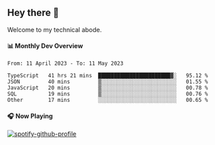 ## Hey there 👋

Welcome to my technical abode.

#### 📊 Monthly Dev Overview
<!--START_SECTION:waka-->

```text
From: 11 April 2023 - To: 11 May 2023

TypeScript   41 hrs 21 mins  ███████████████████████▓░   95.12 %
JSON         40 mins         ▒░░░░░░░░░░░░░░░░░░░░░░░░   01.55 %
JavaScript   20 mins         ▒░░░░░░░░░░░░░░░░░░░░░░░░   00.78 %
SQL          19 mins         ▒░░░░░░░░░░░░░░░░░░░░░░░░   00.76 %
Other        17 mins         ░░░░░░░░░░░░░░░░░░░░░░░░░   00.65 %
```

<!--END_SECTION:waka-->

#### 🎧 Now Playing

[![spotify-github-profile](https://spotify-github-profile.vercel.app/api/view?uid=james2mid&cover_image=true&theme=natemoo-re)](https://open.spotify.com/user/james2mid?si=2b3baf2b09cb499e)
